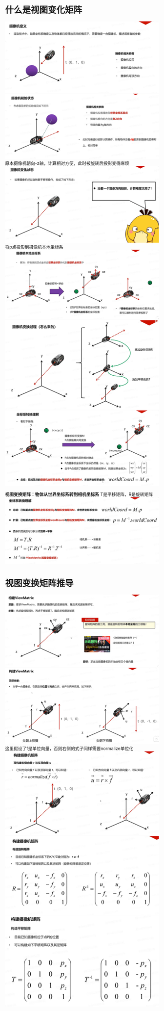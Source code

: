 # 什么是视图变化矩阵
![输入图片说明](/imgs/2024-11-01/vqNFhUddJPl5RxED.png)
![输入图片说明](/imgs/2024-11-01/IY1DPBaTawXDzC5Q.png)
原本摄像机朝向-z轴，计算相对方便，此时被旋转后投影变得麻烦
![输入图片说明](/imgs/2024-11-01/I4IEwdp9QVlUiRkU.png)
将p点投影到摄像机本地坐标系
![输入图片说明](/imgs/2024-11-01/jtjiXTi224lcSlnG.png)
![输入图片说明](/imgs/2024-11-01/DP2m227RrAnzYTYK.png)
![输入图片说明](/imgs/2024-11-01/PKvai9xpnVaEeSau.png)

**视图变换矩阵：物体从世界坐标系转到相机坐标系**
T是平移矩阵，R是旋转矩阵
![输入图片说明](/imgs/2024-11-01/kANY1vnTxj9tmDeD.png)
# 视图变换矩阵推导
![输入图片说明](/imgs/2024-11-01/Mb8YqLALwMYnFcI7.png)
![输入图片说明](/imgs/2024-11-01/xEPOzYxWQlp8KmZk.png)
这里假设了f是单位向量，否则右侧的式子同样需要normalize单位化
![输入图片说明](/imgs/2024-11-01/Dm3mwYsxlnYBtmhg.png)
![输入图片说明](/imgs/2024-11-01/rKYoiuZ2ttQqLKy0.png)
![输入图片说明](/imgs/2024-11-01/vxih8oqUjKj0chN5.png)
<!--stackedit_data:
eyJoaXN0b3J5IjpbMzY3NTYwMTE0LC0xMzU0NzA2MzczLC0xOD
c0OTYxMjcsNzAzNDg3MzEwLC0xMTkxNDA2MDY2LDQwNjA4NTU3
OV19
-->